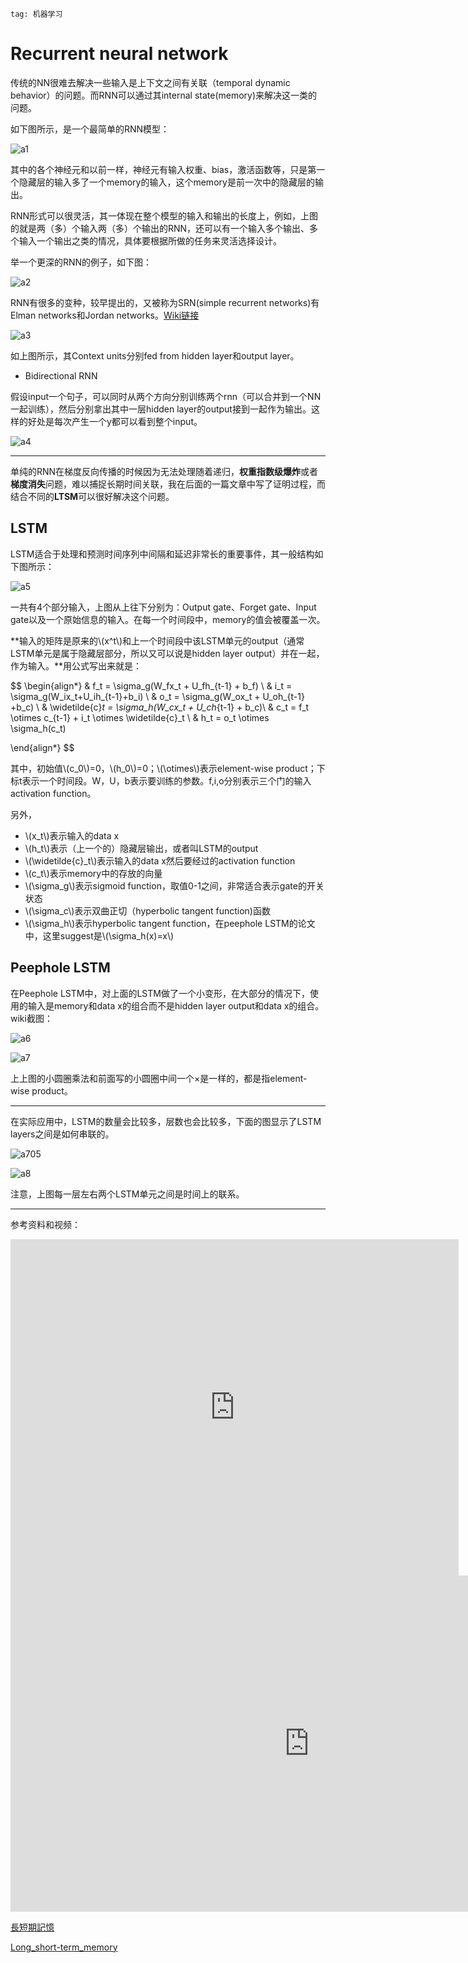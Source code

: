 ```
tag: 机器学习
```







# Recurrent neural network



传统的NN很难去解决一些输入是上下文之间有关联（temporal dynamic behavior）的问题。而RNN可以通过其internal state(memory)来解决这一类的问题。





如下图所示，是一个最简单的RNN模型：

![a1](https://luc-website.oss-cn-hangzhou.aliyuncs.com/websitepic/25RNN/a1.png)





其中的各个神经元和以前一样，神经元有输入权重、bias，激活函数等，只是第一个隐藏层的输入多了一个memory的输入，这个memory是前一次中的隐藏层的输出。





RNN形式可以很灵活，其一体现在整个模型的输入和输出的长度上，例如，上图的就是两（多）个输入两（多）个输出的RNN，还可以有一个输入多个输出、多个输入一个输出之类的情况，具体要根据所做的任务来灵活选择设计。





举一个更深的RNN的例子，如下图：



![a2](https://luc-website.oss-cn-hangzhou.aliyuncs.com/websitepic/25RNN/a2.png)







RNN有很多的变种，较早提出的，又被称为SRN(simple recurrent networks)有Elman networks和Jordan networks。[Wiki链接](https://en.wikipedia.org/wiki/Recurrent_neural_network#Elman_networks_and_Jordan_networks)





![a3](https://luc-website.oss-cn-hangzhou.aliyuncs.com/websitepic/25RNN/a3.png)





如上图所示，其Context units分别fed from hidden layer和output layer。





* Bidirectional RNN



假设input一个句子，可以同时从两个方向分别训练两个rnn（可以合并到一个NN一起训练），然后分别拿出其中一层hidden layer的output接到一起作为输出。这样的好处是每次产生一个y都可以看到整个input。



![a4](https://luc-website.oss-cn-hangzhou.aliyuncs.com/websitepic/25RNN/a4.png)







---



单纯的RNN在梯度反向传播的时候因为无法处理随着递归，**权重指数级爆炸**或者**梯度消失**问题，难以捕捉长期时间关联，我在后面的一篇文章中写了证明过程，而结合不同的**LTSM**可以很好解决这个问题。





## LSTM





LSTM适合于处理和预测时间序列中间隔和延迟非常长的重要事件，其一般结构如下图所示：



![a5](https://luc-website.oss-cn-hangzhou.aliyuncs.com/websitepic/25RNN/a5.png)



一共有4个部分输入，上图从上往下分别为：Output gate、Forget gate、Input gate以及一个原始信息的输入。在每一个时间段中，memory的值会被覆盖一次。



**输入的矩阵是原来的\\(x^t\\)和上一个时间段中该LSTM单元的output（通常LSTM单元是属于隐藏层部分，所以又可以说是hidden layer output）并在一起，作为输入。**用公式写出来就是：






$$
\begin{align*}
 & f_t = \sigma_g(W_fx_t + U_fh_{t-1} + b_f) \\
 & i_t = \sigma_g(W_ix_t+U_ih_{t-1}+b_i) \\
 & o_t = \sigma_g(W_ox_t + U_oh_{t-1} +b_c) \\
 & \widetilde{c}_t = \sigma_h(W_cx_t + U_ch_{t-1} + b_c)\\
 & c_t = f_t \otimes c_{t-1} + i_t \otimes \widetilde{c}_t \\
 & h_t = o_t \otimes \sigma_h(c_t)


\end{align*}
$$



其中，初始值\\(c_0\\)=0，\\(h_0\\)=0；\\(\otimes\\)表示element-wise product；下标t表示一个时间段。W，U，b表示要训练的参数。f,i,o分别表示三个门的输入activation function。



另外，



* \\(x_t\\)表示输入的data x 
* \\(h_t\\)表示（上一个的）隐藏层输出，或者叫LSTM的output
* \\(\widetilde{c}_t\\)表示输入的data x然后要经过的activation function
* \\(c_t\\)表示memory中的存放的向量
* \\(\sigma_g\\)表示sigmoid function，取值0-1之间，非常适合表示gate的开关状态
* \\(\sigma_c\\)表示双曲正切（hyperbolic tangent function)函数
* \\(\sigma_h\\)表示hyperbolic tangent function，在peephole LSTM的论文中，这里suggest是\\(\sigma_h(x)=x\\)





## Peephole LSTM



在Peephole LSTM中，对上面的LSTM做了一个小变形，在大部分的情况下，使用的输入是memory和data x的组合而不是hidden layer output和data x的组合。wiki截图：





![a6](https://luc-website.oss-cn-hangzhou.aliyuncs.com/websitepic/25RNN/a6.png)





![a7](https://luc-website.oss-cn-hangzhou.aliyuncs.com/websitepic/25RNN/a7.png)



上上图的小圆圈乘法和前面写的小圆圈中间一个×是一样的，都是指element-wise product。





---



在实际应用中，LSTM的数量会比较多，层数也会比较多，下面的图显示了LSTM layers之间是如何串联的。



![a705](https://luc-website.oss-cn-hangzhou.aliyuncs.com/websitepic/25RNN/a705.png)



![a8](https://luc-website.oss-cn-hangzhou.aliyuncs.com/websitepic/25RNN/a8.png)



注意，上图每一层左右两个LSTM单元之间是时间上的联系。





---

参考资料和视频：



<iframe width="717" height="538" src="https://www.youtube.com/embed/xCGidAeyS4M?list=PLJV_el3uVTsPy9oCRY30oBPNLCo89yu49" frameborder="0" allow="accelerometer; autoplay; encrypted-media; gyroscope; picture-in-picture" allowfullscreen></iframe>





<iframe width="956" height="538" src="https://www.youtube.com/embed/WCUNPb-5EYI" frameborder="0" allow="accelerometer; autoplay; encrypted-media; gyroscope; picture-in-picture" allowfullscreen></iframe>





[長短期記憶]([https://zh.wikipedia.org/wiki/%E9%95%B7%E7%9F%AD%E6%9C%9F%E8%A8%98%E6%86%B6](https://zh.wikipedia.org/wiki/長短期記憶))

[Long_short-term_memory](https://en.wikipedia.org/wiki/Long_short-term_memory)

